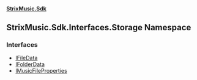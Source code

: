 #### [StrixMusic.Sdk](./index.md 'index')
## StrixMusic.Sdk.Interfaces.Storage Namespace
### Interfaces
- [IFileData](./StrixMusic-Sdk-Interfaces-Storage-IFileData.md 'StrixMusic.Sdk.Interfaces.Storage.IFileData')
- [IFolderData](./StrixMusic-Sdk-Interfaces-Storage-IFolderData.md 'StrixMusic.Sdk.Interfaces.Storage.IFolderData')
- [IMusicFileProperties](./StrixMusic-Sdk-Interfaces-Storage-IMusicFileProperties.md 'StrixMusic.Sdk.Interfaces.Storage.IMusicFileProperties')

